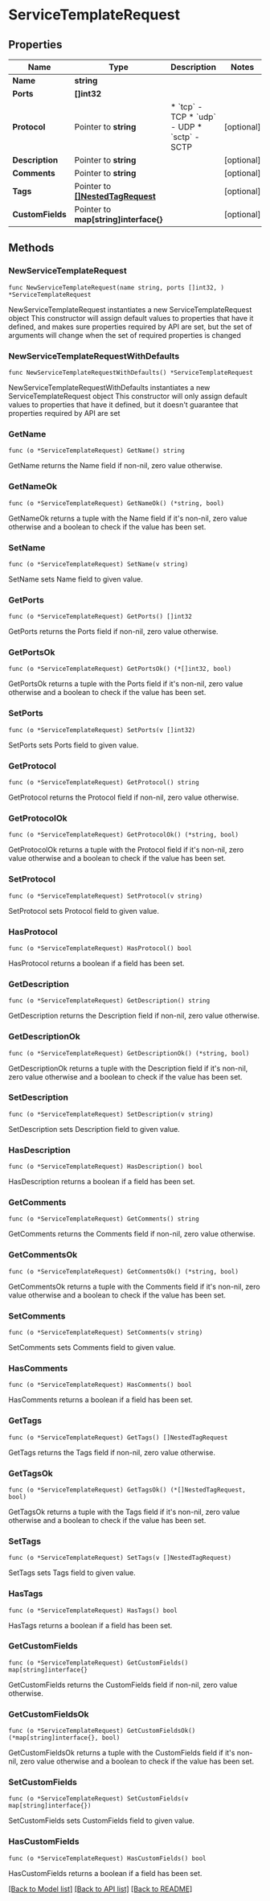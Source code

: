 # ServiceTemplateRequest

## Properties

Name | Type | Description | Notes
------------ | ------------- | ------------- | -------------
**Name** | **string** |  | 
**Ports** | **[]int32** |  | 
**Protocol** | Pointer to **string** | * &#x60;tcp&#x60; - TCP * &#x60;udp&#x60; - UDP * &#x60;sctp&#x60; - SCTP | [optional] 
**Description** | Pointer to **string** |  | [optional] 
**Comments** | Pointer to **string** |  | [optional] 
**Tags** | Pointer to [**[]NestedTagRequest**](NestedTagRequest.md) |  | [optional] 
**CustomFields** | Pointer to **map[string]interface{}** |  | [optional] 

## Methods

### NewServiceTemplateRequest

`func NewServiceTemplateRequest(name string, ports []int32, ) *ServiceTemplateRequest`

NewServiceTemplateRequest instantiates a new ServiceTemplateRequest object
This constructor will assign default values to properties that have it defined,
and makes sure properties required by API are set, but the set of arguments
will change when the set of required properties is changed

### NewServiceTemplateRequestWithDefaults

`func NewServiceTemplateRequestWithDefaults() *ServiceTemplateRequest`

NewServiceTemplateRequestWithDefaults instantiates a new ServiceTemplateRequest object
This constructor will only assign default values to properties that have it defined,
but it doesn't guarantee that properties required by API are set

### GetName

`func (o *ServiceTemplateRequest) GetName() string`

GetName returns the Name field if non-nil, zero value otherwise.

### GetNameOk

`func (o *ServiceTemplateRequest) GetNameOk() (*string, bool)`

GetNameOk returns a tuple with the Name field if it's non-nil, zero value otherwise
and a boolean to check if the value has been set.

### SetName

`func (o *ServiceTemplateRequest) SetName(v string)`

SetName sets Name field to given value.


### GetPorts

`func (o *ServiceTemplateRequest) GetPorts() []int32`

GetPorts returns the Ports field if non-nil, zero value otherwise.

### GetPortsOk

`func (o *ServiceTemplateRequest) GetPortsOk() (*[]int32, bool)`

GetPortsOk returns a tuple with the Ports field if it's non-nil, zero value otherwise
and a boolean to check if the value has been set.

### SetPorts

`func (o *ServiceTemplateRequest) SetPorts(v []int32)`

SetPorts sets Ports field to given value.


### GetProtocol

`func (o *ServiceTemplateRequest) GetProtocol() string`

GetProtocol returns the Protocol field if non-nil, zero value otherwise.

### GetProtocolOk

`func (o *ServiceTemplateRequest) GetProtocolOk() (*string, bool)`

GetProtocolOk returns a tuple with the Protocol field if it's non-nil, zero value otherwise
and a boolean to check if the value has been set.

### SetProtocol

`func (o *ServiceTemplateRequest) SetProtocol(v string)`

SetProtocol sets Protocol field to given value.

### HasProtocol

`func (o *ServiceTemplateRequest) HasProtocol() bool`

HasProtocol returns a boolean if a field has been set.

### GetDescription

`func (o *ServiceTemplateRequest) GetDescription() string`

GetDescription returns the Description field if non-nil, zero value otherwise.

### GetDescriptionOk

`func (o *ServiceTemplateRequest) GetDescriptionOk() (*string, bool)`

GetDescriptionOk returns a tuple with the Description field if it's non-nil, zero value otherwise
and a boolean to check if the value has been set.

### SetDescription

`func (o *ServiceTemplateRequest) SetDescription(v string)`

SetDescription sets Description field to given value.

### HasDescription

`func (o *ServiceTemplateRequest) HasDescription() bool`

HasDescription returns a boolean if a field has been set.

### GetComments

`func (o *ServiceTemplateRequest) GetComments() string`

GetComments returns the Comments field if non-nil, zero value otherwise.

### GetCommentsOk

`func (o *ServiceTemplateRequest) GetCommentsOk() (*string, bool)`

GetCommentsOk returns a tuple with the Comments field if it's non-nil, zero value otherwise
and a boolean to check if the value has been set.

### SetComments

`func (o *ServiceTemplateRequest) SetComments(v string)`

SetComments sets Comments field to given value.

### HasComments

`func (o *ServiceTemplateRequest) HasComments() bool`

HasComments returns a boolean if a field has been set.

### GetTags

`func (o *ServiceTemplateRequest) GetTags() []NestedTagRequest`

GetTags returns the Tags field if non-nil, zero value otherwise.

### GetTagsOk

`func (o *ServiceTemplateRequest) GetTagsOk() (*[]NestedTagRequest, bool)`

GetTagsOk returns a tuple with the Tags field if it's non-nil, zero value otherwise
and a boolean to check if the value has been set.

### SetTags

`func (o *ServiceTemplateRequest) SetTags(v []NestedTagRequest)`

SetTags sets Tags field to given value.

### HasTags

`func (o *ServiceTemplateRequest) HasTags() bool`

HasTags returns a boolean if a field has been set.

### GetCustomFields

`func (o *ServiceTemplateRequest) GetCustomFields() map[string]interface{}`

GetCustomFields returns the CustomFields field if non-nil, zero value otherwise.

### GetCustomFieldsOk

`func (o *ServiceTemplateRequest) GetCustomFieldsOk() (*map[string]interface{}, bool)`

GetCustomFieldsOk returns a tuple with the CustomFields field if it's non-nil, zero value otherwise
and a boolean to check if the value has been set.

### SetCustomFields

`func (o *ServiceTemplateRequest) SetCustomFields(v map[string]interface{})`

SetCustomFields sets CustomFields field to given value.

### HasCustomFields

`func (o *ServiceTemplateRequest) HasCustomFields() bool`

HasCustomFields returns a boolean if a field has been set.


[[Back to Model list]](../README.md#documentation-for-models) [[Back to API list]](../README.md#documentation-for-api-endpoints) [[Back to README]](../README.md)


